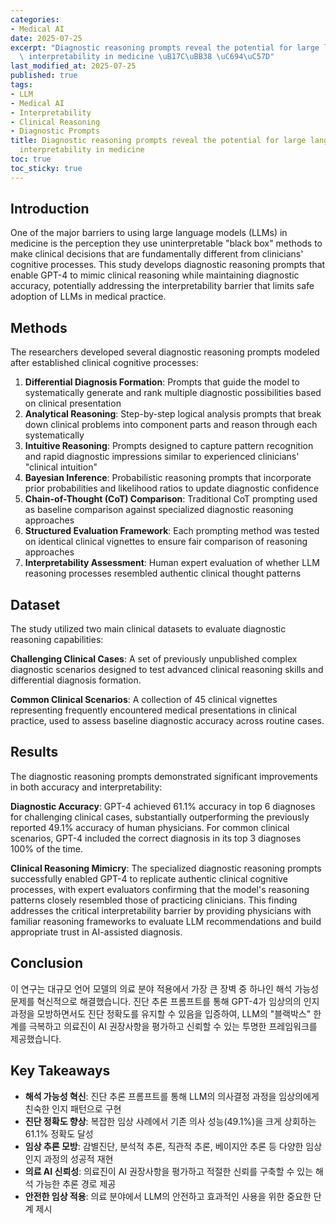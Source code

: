 ```yaml
---
categories:
- Medical AI
date: 2025-07-25
excerpt: "Diagnostic reasoning prompts reveal the potential for large language model\
  \ interpretability in medicine \uB17C\uBB38 \uC694\uC57D"
last_modified_at: 2025-07-25
published: true
tags:
- LLM
- Medical AI
- Interpretability
- Clinical Reasoning
- Diagnostic Prompts
title: Diagnostic reasoning prompts reveal the potential for large language model
  interpretability in medicine
toc: true
toc_sticky: true
---
```


## Introduction

One of the major barriers to using large language models (LLMs) in medicine is the perception they use uninterpretable "black box" methods to make clinical decisions that are fundamentally different from clinicians' cognitive processes. This study develops diagnostic reasoning prompts that enable GPT-4 to mimic clinical reasoning while maintaining diagnostic accuracy, potentially addressing the interpretability barrier that limits safe adoption of LLMs in medical practice.


## Methods

The researchers developed several diagnostic reasoning prompts modeled after established clinical cognitive processes:

1. **Differential Diagnosis Formation**: Prompts that guide the model to systematically generate and rank multiple diagnostic possibilities based on clinical presentation
2. **Analytical Reasoning**: Step-by-step logical analysis prompts that break down clinical problems into component parts and reason through each systematically
3. **Intuitive Reasoning**: Prompts designed to capture pattern recognition and rapid diagnostic impressions similar to experienced clinicians' "clinical intuition"
4. **Bayesian Inference**: Probabilistic reasoning prompts that incorporate prior probabilities and likelihood ratios to update diagnostic confidence
5. **Chain-of-Thought (CoT) Comparison**: Traditional CoT prompting used as baseline comparison against specialized diagnostic reasoning approaches
6. **Structured Evaluation Framework**: Each prompting method was tested on identical clinical vignettes to ensure fair comparison of reasoning approaches
7. **Interpretability Assessment**: Human expert evaluation of whether LLM reasoning processes resembled authentic clinical thought patterns





## Dataset

The study utilized two main clinical datasets to evaluate diagnostic reasoning capabilities:

**Challenging Clinical Cases**: A set of previously unpublished complex diagnostic scenarios designed to test advanced clinical reasoning skills and differential diagnosis formation.

**Common Clinical Scenarios**: A collection of 45 clinical vignettes representing frequently encountered medical presentations in clinical practice, used to assess baseline diagnostic accuracy across routine cases.

## Results

The diagnostic reasoning prompts demonstrated significant improvements in both accuracy and interpretability:

**Diagnostic Accuracy**: GPT-4 achieved 61.1% accuracy in top 6 diagnoses for challenging clinical cases, substantially outperforming the previously reported 49.1% accuracy of human physicians. For common clinical scenarios, GPT-4 included the correct diagnosis in its top 3 diagnoses 100% of the time.

**Clinical Reasoning Mimicry**: The specialized diagnostic reasoning prompts successfully enabled GPT-4 to replicate authentic clinical cognitive processes, with expert evaluators confirming that the model's reasoning patterns closely resembled those of practicing clinicians. This finding addresses the critical interpretability barrier by providing physicians with familiar reasoning frameworks to evaluate LLM recommendations and build appropriate trust in AI-assisted diagnosis.

## Conclusion

이 연구는 대규모 언어 모델의 의료 분야 적용에서 가장 큰 장벽 중 하나인 해석 가능성 문제를 혁신적으로 해결했습니다. 진단 추론 프롬프트를 통해 GPT-4가 임상의의 인지 과정을 모방하면서도 진단 정확도를 유지할 수 있음을 입증하여, LLM의 "블랙박스" 한계를 극복하고 의료진이 AI 권장사항을 평가하고 신뢰할 수 있는 투명한 프레임워크를 제공했습니다.

## Key Takeaways

- **해석 가능성 혁신**: 진단 추론 프롬프트를 통해 LLM의 의사결정 과정을 임상의에게 친숙한 인지 패턴으로 구현
- **진단 정확도 향상**: 복잡한 임상 사례에서 기존 의사 성능(49.1%)을 크게 상회하는 61.1% 정확도 달성
- **임상 추론 모방**: 감별진단, 분석적 추론, 직관적 추론, 베이지안 추론 등 다양한 임상 인지 과정의 성공적 재현
- **의료 AI 신뢰성**: 의료진이 AI 권장사항을 평가하고 적절한 신뢰를 구축할 수 있는 해석 가능한 추론 경로 제공
- **안전한 임상 적용**: 의료 분야에서 LLM의 안전하고 효과적인 사용을 위한 중요한 단계 제시